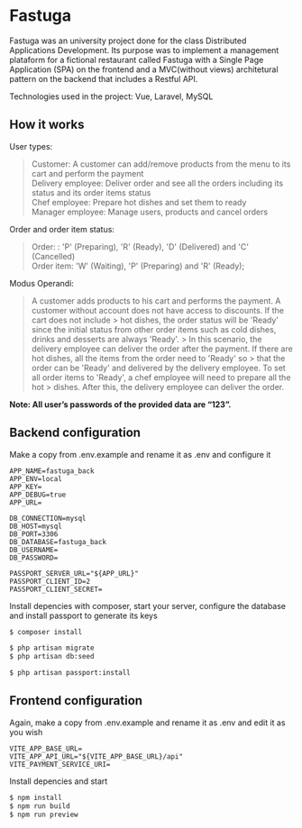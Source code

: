 # Fastuga

Fastuga was an university project done for the class Distributed Applications Development. Its purpose was to implement a management plataform for a fictional restaurant called Fastuga with a Single Page Application (SPA) on the frontend and a MVC(without views) architetural pattern on the backend that includes a Restful API.

Technologies used in the project: Vue, Laravel, MySQL

## How it works

User types:
> Customer: A customer can add/remove products from the menu to its cart and perform the payment\
> Delivery employee: Deliver order and see all the orders including its status and its order items status\
> Chef employee: Prepare hot dishes and set them to ready\
> Manager employee: Manage users, products and cancel orders

Order and order item status:
> Order: : 'P' (Preparing), 'R' (Ready), 'D' (Delivered) and 'C' (Cancelled)\
> Order item: 'W' (Waiting), 'P' (Preparing) and 'R' (Ready);

Modus Operandi:
> A customer adds products to his cart and performs the payment. A customer without account does not have access to discounts. If the cart does not include > hot dishes, the order status will be 'Ready' since the initial status from other order items such as cold dishes, drinks and desserts are always 'Ready'. > In this scenario, the delivery employee can deliver the order after the payment. If there are hot dishes, all the items from the order need to 'Ready' so > that the order can be 'Ready' and delivered by the delivery employee. To set all order items to 'Ready', a chef employee will need to prepare all the hot > dishes. After this, the delivery employee can deliver the order.

**Note: All user’s passwords of the provided data are “123”.**

## Backend configuration

Make a copy from .env.example and rename it as .env and configure it
```
APP_NAME=fastuga_back
APP_ENV=local
APP_KEY=
APP_DEBUG=true
APP_URL=

DB_CONNECTION=mysql
DB_HOST=mysql
DB_PORT=3306
DB_DATABASE=fastuga_back
DB_USERNAME=
DB_PASSWORD=

PASSPORT_SERVER_URL="${APP_URL}"
PASSPORT_CLIENT_ID=2
PASSPORT_CLIENT_SECRET=

```

Install depencies with composer, start your server, configure the database and install passport to generate its keys
```bash
$ composer install

$ php artisan migrate
$ php artisan db:seed

$ php artisan passport:install
```

## Frontend configuration

Again, make a copy from .env.example and rename it as .env and edit it as you wish
```
VITE_APP_BASE_URL=
VITE_APP_API_URL="${VITE_APP_BASE_URL}/api"
VITE_PAYMENT_SERVICE_URI=
```

Install depencies and start
```bash
$ npm install
$ npm run build
$ npm run preview
```
